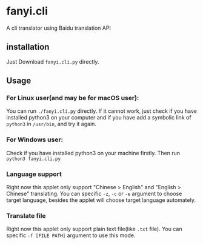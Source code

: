 # fanyi.cli
A cli translator using Baidu translation API

## installation
Just Download `fanyi.cli.py` directly.

## Usage
### For Linux user(and may be for macOS user):
You can run `./fanyi.cli.py` directly. If it cannot work, just check if you have installed python3 on your computer and if you have add a symbolic link of `python3` in `/usr/bin`, and try it again.

### For Windows user:
Check if you have installed python3 on your machine firstly. Then run `python3 fanyi.cli.py`

### Language support
Right now this applet only support "Chinese > English" and "English > Chinese" translating. You can specific `-z`, `-c` or `-e` argument to choose target language, besides the applet will choose target language automately.

### Translate file
Right now this applet only support plain text file(like `.txt` file). You can specific `-f [FILE PATH]` argument to use this mode.




